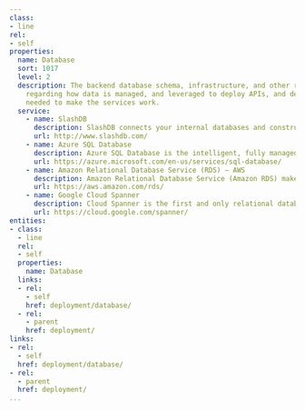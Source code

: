 ```yaml
---
class:
- line
rel:
- self
properties:
  name: Database
  sort: 1017
  level: 2
  description: The backend database schema, infrastructure, and other relevant information
    regarding how data is managed, and leveraged to deploy APIs, and deliver the resources
    needed to make the services work.
  service:
    - name: SlashDB
      description: SlashDB connects your internal databases and constructs a REST/HTTP web service, easily making database content accessible by URLs for getting, updating, inserting and deleting in a secure way.  SlashDB provides connectors for Microsoft SQL Server, Oracle, MySQL, PostGreSQL, IBM DB2 and Sybase--covering the top 5 databases you will find in the enterprise or small to medium businesses. SlashDB automatically turns databases into online resource so their content becomes accessible to authorized web, mobile and enterprise applications for reading and writing under standard data formats. Technically speaking, it makes REST APIs out of relational databases.
      url: http://www.slashdb.com/
    - name: Azure SQL Database
      description: Azure SQL Database is the intelligent, fully managed relational cloud database service that provides the broadest SQL Server engine compatibility, so you can migrate your SQL Server databases without changing your apps. Accelerate app development and make maintenance easy and productive using the SQL tools you love to use. Take advantage of built-in intelligence that learns app patterns and adapts to maximize performance, reliability, and data protection.
      url: https://azure.microsoft.com/en-us/services/sql-database/
    - name: Amazon Relational Database Service (RDS) – AWS
      description: Amazon Relational Database Service (Amazon RDS) makes it easy to set up, operate, and scale a relational database in the cloud. It provides cost-efficient and resizable capacity while automating time-consuming administration tasks such as hardware provisioning, database setup, patching and backups.
      url: https://aws.amazon.com/rds/
    - name: Google Cloud Spanner
      description: Cloud Spanner is the first and only relational database service that is both strongly consistent and horizontally scalable. With Cloud Spanner you enjoy all the traditional benefits of a relational database ACID transactions, relational schemas (and schema changes without downtime), SQL queries, high performance, and high availability. But unlike any other relational database service, Cloud Spanner scales horizontally, to hundreds or thousands of servers, so it can handle the highest of transactional workloads. With automatic scaling, synchronous data replication, and node redundancy, Cloud Spanner delivers up to 99.999% of availability for your mission critical applications. In fact, Google’s internal Spanner service has been handling millions of queries per second from many Google services for years.
      url: https://cloud.google.com/spanner/                        
entities:
- class:
  - line
  rel:
  - self
  properties:
    name: Database
  links:
  - rel:
    - self
    href: deployment/database/
  - rel:
    - parent
    href: deployment/
links:
- rel:
  - self
  href: deployment/database/
- rel:
  - parent
  href: deployment/
...
```

